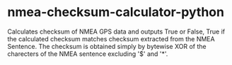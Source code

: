 # nmea-checksum-calculator-python
Calculates checksum of NMEA GPS data and outputs True or False, True if the calculated checksum matches checksum extracted from the NMEA Sentence.
The checksum is obtained simply by bytewise XOR of the charecters of the NMEA sentence excluding '$' and '*'.
